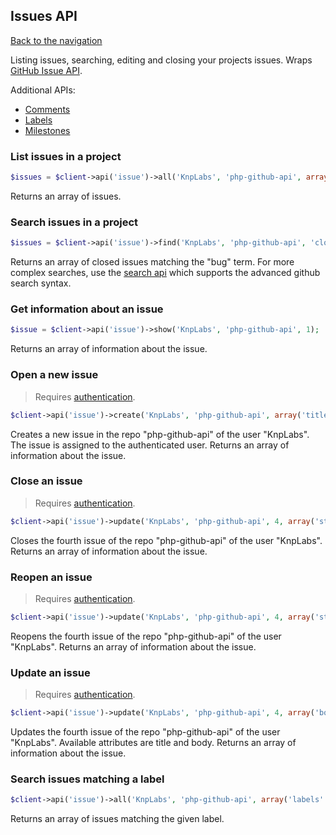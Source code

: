 ## Issues API
[Back to the navigation](README.md)

Listing issues, searching, editing and closing your projects issues.
Wraps [GitHub Issue API](http://developer.github.com/v3/issues/).

Additional APIs:
* [Comments](issue/comments.md)
* [Labels](issue/labels.md)
* [Milestones](issue/milestones.md)

### List issues in a project

```php
$issues = $client->api('issue')->all('KnpLabs', 'php-github-api', array('state' => 'open'));
```

Returns an array of issues.

### Search issues in a project

```php
$issues = $client->api('issue')->find('KnpLabs', 'php-github-api', 'closed', 'bug');
```

Returns an array of closed issues matching the "bug" term. For more complex searches, use the [search api](/doc/search.md) which supports the advanced github search syntax.

### Get information about an issue

```php
$issue = $client->api('issue')->show('KnpLabs', 'php-github-api', 1);
```

Returns an array of information about the issue.

### Open a new issue

> Requires [authentication](security.md).

```php
$client->api('issue')->create('KnpLabs', 'php-github-api', array('title' => 'The issue title', 'body' => 'The issue body');
```

Creates a new issue in the repo "php-github-api" of the user "KnpLabs". The issue is assigned to the authenticated user.
Returns an array of information about the issue.

### Close an issue

> Requires [authentication](security.md).

```php
$client->api('issue')->update('KnpLabs', 'php-github-api', 4, array('state' => 'closed'));
```

Closes the fourth issue of the repo "php-github-api" of the user "KnpLabs".
Returns an array of information about the issue.

### Reopen an issue

> Requires [authentication](security.md).

```php
$client->api('issue')->update('KnpLabs', 'php-github-api', 4, array('state' => 'open'));
```

Reopens the fourth issue of the repo "php-github-api" of the user "KnpLabs".
Returns an array of information about the issue.

### Update an issue

> Requires [authentication](security.md).

```php
$client->api('issue')->update('KnpLabs', 'php-github-api', 4, array('body' => 'The new issue body'));
```

Updates the fourth issue of the repo "php-github-api" of the user "KnpLabs". Available attributes are title and body.
Returns an array of information about the issue.

### Search issues matching a label

```php
$client->api('issue')->all('KnpLabs', 'php-github-api', array('labels' => 'label name'));
```

Returns an array of issues matching the given label.
